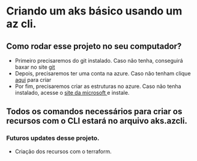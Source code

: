 # Criando um aks básico usando um az cli.
## Como rodar esse projeto no seu computador?
- Primeiro precisaremos do git instalado. Caso não tenha, conseguirá baxar no site <a href="https://git-scm.com/downloads">git</a>
- Depois, precisaremos ter uma conta na azure. Caso não tenham clique <a href="[https://git-scm.com/downloads](https://azure.microsoft.com/)https://azure.microsoft.com/">aqui</a> para criar
- Por fim, precisaremos criar as estruturas no azure. Caso não tenha instalado, acesse o <a href="https://learn.microsoft.com/pt-br/cli/azure/install-azure-cli">site da microsoft </a> e instale.
## Todos os comandos necessários para criar os recursos com o CLI estará no arquivo aks.azcli.

### Futuros updates desse projeto.
- Criação dos recursos com o terraform.
